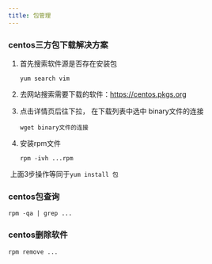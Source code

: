 ```yaml
---
title: 包管理
---
```

### centos三方包下载解决方案

1. 首先搜索软件源是否存在安装包

   ```shell
   yum search vim 
   ```

   

2. 去网站搜索需要下载的软件：https://centos.pkgs.org

3. 点击详情页后往下拉， 在下载列表中选中 binary文件的连接

   ```shell
   wget binary文件的连接
   ```

4. 安装rpm文件

   ```shell
   rpm -ivh ...rpm
   ```

​	上面3步操作等同于`yum install 包`



### centos包查询

```shell
rpm -qa | grep ...
```



### centos删除软件

```shell
rpm remove ...
```

